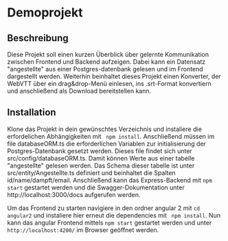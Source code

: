 # Demoprojekt

## Beschreibung
Diese Projekt soll einen kurzen Überblick über gelernte Kommunikation zwischen Frontend und Backend aufzeigen.
Dabei kann ein Datensatz "angestellte" aus einer Postgres-datenbank gelesen und im Frontend dargestellt werden.
Weiterhin beinhaltet dieses Projekt einen Konverter, der WebVTT über ein drag&drop-Menü einlesen, ins .srt-Format konvertiern und anschließend als Download bereitstellen kann.

## Installation
Klone das Projekt in dein gewünschtes Verzeichnis und instaliere die erfordelichen Abhängigkeiten mit ``` npm install```. Anschließend müssen im file databaseORM.ts die erforderlichen Variablen zur initialisierung der Postgres-Datenbank gesetzt werden. Dieses file findet sich unter src/config/databaseORM.ts. Damit können Werte aus einer tabelle "angestellte" gelesen werden. Das Schema dieser tabelle ist unter src/entity/Angestellte.ts definiert und beinhaltet die Spalten id/name/dampft/email.
Anschließend kann das Express-Backend mit ```npm start``` gestartet werden und die Swagger-Dokumentation unter http://localhost:3000/docs aufgerufen werden.

Um das Frontend zu starten navigiere in den ordner angular 2 mit ```cd angular2``` und instaliere hier erneut die dependencies mit ``` npm install```.
Nun kann das angular Frontend mittels ```npm start``` gestartet werden und unter ```http://localhost:4200/``` im Browser geöffnet werden.

